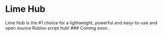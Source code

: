 # Lime Hub
Lime Hub is the #1 choice for a lightweight, powerful and easy-to-use and open source Roblox script hub! ### Coming soon..
